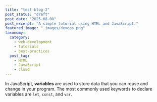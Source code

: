 ```yaml
---
title: "test-blog-2"
post_status: "draft"
post_date: "2025-08-08"
post_excerpt: "A simple tutorial using HTML and JavaScript."
featured_image: "_images/devops.png"
taxonomy:
  category:
    - web-development
    - tutorials
    - best-practices
  post_tag:
    - HTML
    - JavaScript
    - cloud
---
```


In JavaScript, **variables** are used to store data that you can reuse and change in your program. The most commonly used keywords to declare variables are `let`, `const`, and `var`.
